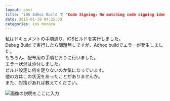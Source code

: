 ```yaml
---
layout: post
title: "iOS Adhoc Build で "Code Signing: No matching code signing identity found" エラーが発生する"
date: 2015-01-19 04:25:50
categories: ios monaca
---
```

<p>私はドキュメントの手順通り、iOSビルドを実行しました。<br>
Debug Build で実行したら問題無しですが、Adhoc buildでエラーが発生しました。<br>
もちろん、配布用の手順とおりに行いました。<br>
エラー状況は添付しました。<br>
ビルド設定に何を足りないのか気になっています。<br>
他の方はこの状況をあったことがありませんか。<br>
また、対策があれば教えてください。</p>

<p><img src="https://i.stack.imgur.com/sYIJb.png" alt="画像の説明をここに入力"></p>
